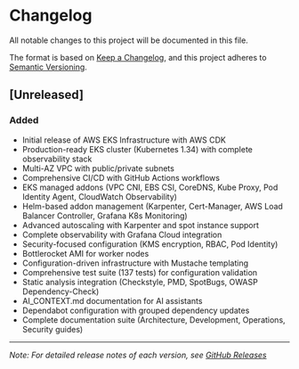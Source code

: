 # Changelog

All notable changes to this project will be documented in this file.

The format is based on [Keep a Changelog](https://keepachangelog.com/en/1.1.0/),
and this project adheres to [Semantic Versioning](https://semver.org/spec/v2.0.0.html).

## [Unreleased]

### Added
- Initial release of AWS EKS Infrastructure with AWS CDK
- Production-ready EKS cluster (Kubernetes 1.34) with complete observability stack
- Multi-AZ VPC with public/private subnets
- Comprehensive CI/CD with GitHub Actions workflows
- EKS managed addons (VPC CNI, EBS CSI, CoreDNS, Kube Proxy, Pod Identity Agent, CloudWatch Observability)
- Helm-based addon management (Karpenter, Cert-Manager, AWS Load Balancer Controller, Grafana K8s Monitoring)
- Advanced autoscaling with Karpenter and spot instance support
- Complete observability with Grafana Cloud integration
- Security-focused configuration (KMS encryption, RBAC, Pod Identity)
- Bottlerocket AMI for worker nodes
- Configuration-driven infrastructure with Mustache templating
- Comprehensive test suite (137 tests) for configuration validation
- Static analysis integration (Checkstyle, PMD, SpotBugs, OWASP Dependency-Check)
- AI_CONTEXT.md documentation for AI assistants
- Dependabot configuration with grouped dependency updates
- Complete documentation suite (Architecture, Development, Operations, Security guides)

---

*Note: For detailed release notes of each version, see [GitHub Releases](https://github.com/fast-ish/cdk-common/releases)*
